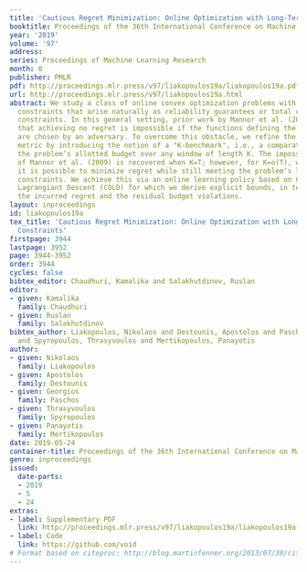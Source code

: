 ```yaml
---
title: 'Cautious Regret Minimization: Online Optimization with Long-Term Budget Constraints'
booktitle: Proceedings of the 36th International Conference on Machine Learning
year: '2019'
volume: '97'
address: 
series: Proceedings of Machine Learning Research
month: 0
publisher: PMLR
pdf: http://proceedings.mlr.press/v97/liakopoulos19a/liakopoulos19a.pdf
url: http://proceedings.mlr.press/v97/liakopoulos19a.html
abstract: We study a class of online convex optimization problems with long-term budget
  constraints that arise naturally as reliability guarantees or total consumption
  constraints. In this general setting, prior work by Mannor et al. (2009) has shown
  that achieving no regret is impossible if the functions defining the agent’s budget
  are chosen by an adversary. To overcome this obstacle, we refine the agent’s regret
  metric by introducing the notion of a "K-benchmark", i.e., a comparator which meets
  the problem’s allotted budget over any window of length K. The impossibility analysis
  of Mannor et al. (2009) is recovered when K=T; however, for K=o(T), we show that
  it is possible to minimize regret while still meeting the problem’s long-term budget
  constraints. We achieve this via an online learning policy based on Cautious Online
  Lagrangiant Descent (COLD) for which we derive explicit bounds, in terms of both
  the incurred regret and the residual budget violations.
layout: inproceedings
id: liakopoulos19a
tex_title: 'Cautious Regret Minimization: Online Optimization with Long-Term Budget
  Constraints'
firstpage: 3944
lastpage: 3952
page: 3944-3952
order: 3944
cycles: false
bibtex_editor: Chaudhuri, Kamalika and Salakhutdinov, Ruslan
editor:
- given: Kamalika
  family: Chaudhuri
- given: Ruslan
  family: Salakhutdinov
bibtex_author: Liakopoulos, Nikolaos and Destounis, Apostolos and Paschos, Georgios
  and Spyropoulos, Thrasyvoulos and Mertikopoulos, Panayotis
author:
- given: Nikolaos
  family: Liakopoulos
- given: Apostolos
  family: Destounis
- given: Georgios
  family: Paschos
- given: Thrasyvoulos
  family: Spyropoulos
- given: Panayotis
  family: Mertikopoulos
date: 2019-05-24
container-title: Proceedings of the 36th International Conference on Machine Learning
genre: inproceedings
issued:
  date-parts:
  - 2019
  - 5
  - 24
extras:
- label: Supplementary PDF
  link: http://proceedings.mlr.press/v97/liakopoulos19a/liakopoulos19a-supp.pdf
- label: Code
  link: https://github.com/void
# Format based on citeproc: http://blog.martinfenner.org/2013/07/30/citeproc-yaml-for-bibliographies/
---
```

